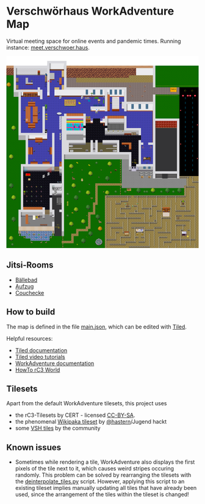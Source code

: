 # Verschwörhaus WorkAdventure Map

Virtual meeting space for online events and pandemic times. Running instance: [meet.verschwoer.haus](https://meet.verschwoer.haus/).

![Screenshot](screenshot.png)

## Jitsi-Rooms

* [Bällebad](https://coremeet.workadventu.re/globalvsh-baellebad)
* [Aufzug](https://coremeet.workadventu.re/globalvsh-aufzug)
* [Couchecke](https://coremeet.workadventu.re/globalvsh-couchecke)

## How to build

The map is defined in the file [main.json](main.json), which can be edited with [Tiled](https://www.mapeditor.org/).

Helpful resources:
- [Tiled documentation](https://doc.mapeditor.org/en/stable/manual/introduction/)
- [Tiled video tutorials](https://www.gamefromscratch.com/post/2015/10/14/Tiled-Map-Editor-Tutorial-Series.aspx)
- [WorkAdventure documentation](https://github.com/thecodingmachine/workadventure/#designing-a-map)
- [HowTo rC3 World](https://howto.rc3.world/maps.html)

## Tilesets

Apart from the default WorkAdventure tilesets, this project uses 

* the rC3-Tilesets by CERT - licensed [CC-BY-SA](https://github.com/verschwoerhaus/vsh-workadventure/blob/master/tilesets/cert/LICENSE.md).
* the phenomenal [Wikipaka tileset](https://wikipaka.world/tilesets/wikipaka/wikipaka.png) by [@hastern](https://github.com/hastern)/Jugend hackt
* some [VSH tiles](https://github.com/verschwoerhaus/vsh-workadventure/blob/master/tilesets/vsh/vsh.png) by the community

## Known issues

* Sometimes while rendering a tile, WorkAdventure also displays the first pixels of the tile next to it, which causes weird stripes occuring randomly. This problem can be solved by rearranging the tilesets with the [deinterpolate_tiles.py](deinterpolate_tiles.py) script. However, applying this script to an existing tileset implies manually updating all tiles that have already been used, since the arrangement of the tiles within the tileset is changed!